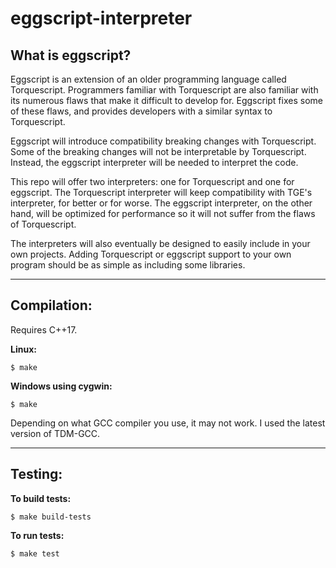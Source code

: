 # eggscript-interpreter
## What is eggscript?
Eggscript is an extension of an older programming language called Torquescript. Programmers familiar with Torquescript are also familiar with its numerous flaws that make it difficult to develop for. Eggscript fixes some of these flaws, and provides developers with a similar syntax to Torquescript.

Eggscript will introduce compatibility breaking changes with Torquescript. Some of the breaking changes will not be interpretable by Torquescript. Instead, the eggscript interpreter will be needed to interpret the code.

This repo will offer two interpreters: one for Torquescript and one for eggscript. The Torquescript interpreter will keep compatibility with TGE's interpreter, for better or for worse. The eggscript interpreter, on the other hand, will be optimized for performance so it will not suffer from the flaws of Torquescript.

The interpreters will also eventually be designed to easily include in your own projects. Adding Torquescript or eggscript support to your own program should be as simple as including some libraries.

---
## Compilation:
Requires C++17.

**Linux:**
```
$ make
```

**Windows using cygwin:**
```
$ make
```
Depending on what GCC compiler you use, it may not work. I used the latest version of TDM-GCC.

---

## Testing:
**To build tests:**
```
$ make build-tests
```
**To run tests:**
```
$ make test
```